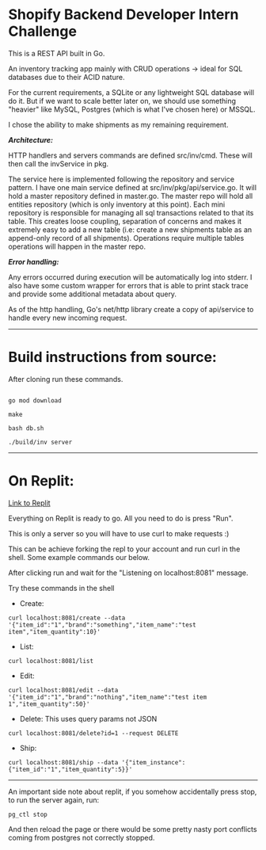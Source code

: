 # Shopify Backend Developer Intern Challenge

This is a REST API built in Go.

An inventory tracking app mainly with CRUD operations -> ideal for SQL databases due to their ACID nature.

For the current requirements, a SQLite or any lightweight SQL database will do it. But if we want to scale better later on, we should use something "heavier" like MySQL, Postgres (which is what I've chosen here) or MSSQL.

I chose the ability to make shipments as my remaining requirement.

**_Architecture:_**

HTTP handlers and servers commands are defined src/inv/cmd. These will then call the invService in pkg.

The service here is implemented following the repository and service pattern. I have one main service defined at src/inv/pkg/api/service.go. It will hold a master repository defined in master.go. The master repo will hold all entities repository (which is only inventory at this point). Each mini repository is responsible for managing all sql transactions related to that its table. This creates loose coupling, separation of concerns and makes it extremely easy to add a new table (i.e: create a new shipments table as an append-only record of all shipments). Operations require multiple tables operations will happen in the master repo.

**_Error handling:_**

Any errors occurred during execution will be automatically log into stderr. I also have some custom wrapper for errors that is able to print stack trace and provide some additional metadata about query.

As of the http handling, Go's net/http library create a copy of api/service to handle every new incoming request.

---

# Build instructions from source:

After cloning run these commands.

```

go mod download

make

bash db.sh

./build/inv server

```

---

# On Replit:

[Link to Replit](https://replit.com/@posrabi/shopify-backend-project-2#makefile)

Everything on Replit is ready to go. All you need to do is press "Run".

This is only a server so you will have to use curl to make requests :)

This can be achieve forking the repl to your account and run curl in the shell. Some example commands our below.

After clicking run and wait for the "Listening on localhost:8081" message.

Try these commands in the shell

- Create:

```
curl localhost:8081/create --data '{"item_id":"1","brand":"something","item_name":"test item","item_quantity":10}'
```

- List:

```
curl localhost:8081/list
```

- Edit:

```
curl localhost:8081/edit --data '{"item_id":"1","brand":"nothing","item_name":"test item 1","item_quantity":50}'
```

- Delete: This uses query params not JSON

```
curl localhost:8081/delete?id=1 --request DELETE
```

- Ship:

```
curl localhost:8081/ship --data '{"item_instance":{"item_id":"1","item_quantity":5}}'
```

---

An important side note about replit, if you somehow accidentally press stop, to run the server again, run:

```
pg_ctl stop
```

And then reload the page or there would be some pretty nasty port conflicts coming from postgres not correctly stopped.
